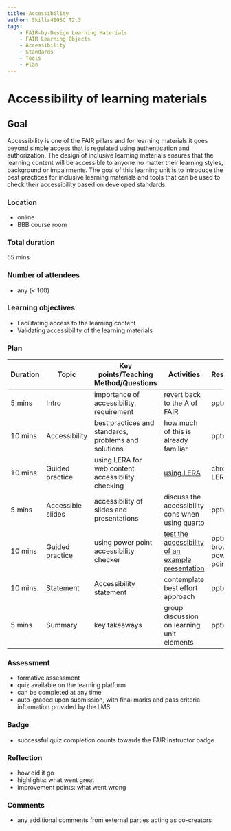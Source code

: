```yaml
---
title: Accessibility
author: Skills4EOSC T2.3
tags: 
    - FAIR-by-Design Learning Materials
    - FAIR Learning Objects
    - Accessibility
    - Standards
    - Tools
    - Plan
---
```


# Accessibility of learning materials

## Goal

Accessibility is one of the FAIR pillars and for learning materials it goes beyond simple access that is regulated using authentication and authorization. The design of inclusive learning materials ensures that the learning content will be accessible to anyone no matter their learning styles, background or impairments. The goal of this learning unit is to introduce the best practices for inclusive learning materials and tools that can be used to check their accessibility based on developed standards. 

### Location

- online
- BBB course room

### Total duration

55 mins

### Number of attendees

- any (< 100)

### Learning objectives

- Facilitating access to the learning content
- Validating accessibility of the learning materials

### Plan

| **Duration** | **Topic** | **Key points/Teaching Method/Questions** | **Activities** | **Resources** |
|---|---|---|---|---|
| 5 mins | Intro | importance of accessibility, requirement | revert back to the A of FAIR | pptx |
| 10 mins | Accessibility | best practices and standards, problems and solutions | how much of this is already familiar | pptx |
| 10 mins | Guided practice | using LERA for web content accessibility checking | [using LERA](./Activities/LERA.md) | chrome, LERA |
| 5 mins | Accessible slides | accessibility of slides and presentations | discuss the accessibility cons when using quarto | pptx |
| 10 mins | Guided practice | using power point accessibility checker | [test the accessibility of an example presentation](./Activities/PowerPointAccessibility.md) | pptx, browser, power point |
| 10 mins | Statement | Accessibility statement | contemplate best effort approach | pptx |
| 5 mins | Summary | key takeaways | group discussion on learning unit elements | pptx |

### Assessment

- formative assessment
- quiz available on the learning platform
- can be completed at any time
- auto-graded upon submission, with final marks and pass criteria information provided by the LMS

### Badge

- successful quiz completion counts towards the FAIR Instructor badge

### Reflection

- how did it go
- highlights: what went great
- improvement points: what went wrong

### Comments

- any additional comments from external parties acting as co-creators